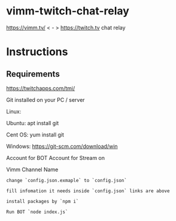 # vimm-twitch-chat-relay
https://vimm.tv/ &lt; - > https://twitch.tv chat relay

# Instructions

## Requirements

https://twitchapps.com/tmi/

Git installed on your PC / server

Linux: 

Ubuntu: apt install git

Cent OS: yum install git

Windows: https://git-scm.com/download/win


Account for BOT
Account for Stream on

Vimm Channel Name


```
change `config.json.exmaple` to `config.json`

fill infomation it needs inside `config.json` links are above

install packages by `npm i`

Run BOT `node index.js`

```
